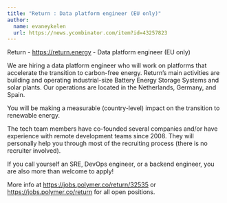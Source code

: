 ```yaml
---
title: "Return : Data platform engineer (EU only)"
author:
  name: evaneykelen
  url: https://news.ycombinator.com/item?id=43257823
---
```

Return - <a href="https:&#x2F;&#x2F;return.energy" rel="nofollow">https:&#x2F;&#x2F;return.energy</a> - Data platform engineer (EU only)

We are hiring a data platform engineer who will work on platforms that accelerate the transition to carbon-free energy. Return’s main activities are building and operating industrial-size Battery Energy Storage Systems and solar plants. Our operations are located in the Netherlands, Germany, and Spain.

You will be making a measurable (country-level) impact on the transition to renewable energy.

The tech team members have co-founded several companies and&#x2F;or have experience with remote development teams since 2008. They will personally help you through most of the recruiting process (there is no recruiter involved).

If you call yourself an SRE, DevOps engineer, or a backend engineer, you are also more than welcome to apply!

More info at <a href="https:&#x2F;&#x2F;jobs.polymer.co&#x2F;return&#x2F;32535" rel="nofollow">https:&#x2F;&#x2F;jobs.polymer.co&#x2F;return&#x2F;32535</a> or <a href="https:&#x2F;&#x2F;jobs.polymer.co&#x2F;return" rel="nofollow">https:&#x2F;&#x2F;jobs.polymer.co&#x2F;return</a> for all open positions.
<JobApplication />
